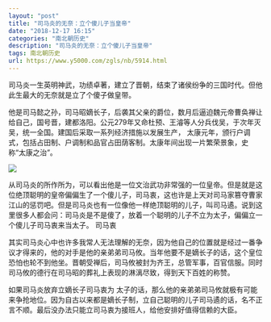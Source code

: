 ```yaml
---
layout: "post"
title: "司马炎的无奈：立个傻儿子当皇帝"
date: "2018-12-17 16:15"
categories: "南北朝历史"
description: "司马炎的无奈：立个傻儿子当皇帝"
tags: 南北朝历史
url: https://www.y5000.com/zgls/nb/5914.html
---
```






司马炎一生英明神武，功绩卓著，建立了晋朝，结束了诸侯纷争的三国时代。但他此生最大的无奈就是立了个傻子做皇带。

他是司马懿之孙，司马昭嫡长子，后袭其父亲的爵位，数月后逼迫魏元帝曹奂禅让给自己，国号晋，建都洛阳。公元279年又命杜预、王濬等人分兵伐吴，于次年灭吴，统一全国。建国后采取一系列经济措施以发展生产，
太康元年，颁行户调式，包括占田制、户调制和品官占田荫客制。太康年间出现一片繁荣景象，史称“太康之治”。

![](https://img.y5000.com/uploads/allimg/161125/1401534R5-0.jpg)

从司马炎的所作所为，可以看出他是一位文治武功非常强的一位皇帝。但是就是这位绝顶聪明的皇帝偏偏生了一个傻儿子，司马衷，这也许是上天对司马家篡夺曹家江山的惩罚吧。但是司马炎也有一位像他一样绝顶聪明的儿子，叫司马遹。说到这里很多人都会问：司马炎是不是傻了，放着一个聪明的儿子不立为太子，偏偏立一个傻儿子司马衷来当太子。
司马衷

其实司马炎心中也许多我常人无法理解的无奈，因为他自己的位置就是经过一番争议才得来的，他的对手是他的亲弟弟司马攸。当年他要不是嫡长子的话，这个皇位恐怕也轮不到他坐。晋朝受禅后，司马攸被封为齐王，总管军事，百官信服。同时司马攸的德行在司马昭的葬礼上表现的淋漓尽致，得到天下百姓的称赞。

如果司马炎放弃立嫡长子司马衷为
太子的话，那么他的亲弟弟司马攸就极有可能来争抢地位。因为自古以来都是嫡长子制，立自己聪明的儿子司马遹的话，名不正言不顺。最后没办法只能立司马衷为接班人，给他安排好值得信赖的大臣。

